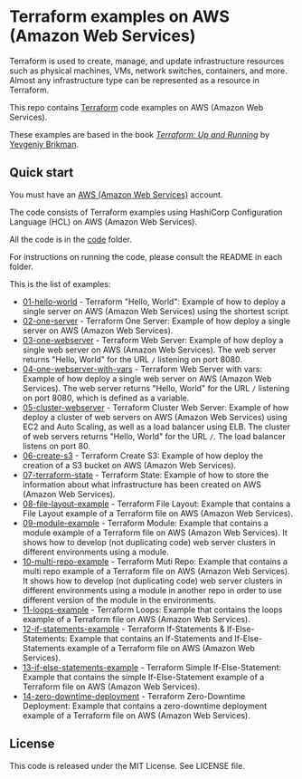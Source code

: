 # Terraform examples on AWS (Amazon Web Services)

Terraform is used to create, manage, and update infrastructure resources such as physical machines, VMs, network switches, containers, and more. Almost any infrastructure type can be represented as a resource in Terraform.

This repo contains [Terraform](https://www.terraform.io/) code examples on AWS (Amazon Web Services).

These examples are based in the book *[Terraform: Up and Running](http://www.terraformupandrunning.com)* by [Yevgeniy Brikman](http://www.ybrikman.com).

## Quick start

You must have an [AWS (Amazon Web Services)](http://aws.amazon.com/) account.

The code consists of Terraform examples using HashiCorp Configuration Language (HCL) on AWS (Amazon Web Services).

All the code is in the [code](/code) folder.

For instructions on running the code, please consult the README in each folder.

This is the list of examples:

* [01-hello-world](code/01-launch-ec2-instance) - Terraform "Hello, World": Example of how to deploy a single server on AWS (Amazon Web Services) using the shortest script.
* [02-one-server](code/02-create-ebs-volume) - Terraform One Server: Example of how deploy a single server on AWS (Amazon Web Services).
* [03-one-webserver](code/03-module-vpc) - Terraform Web Server: Example of how deploy a single web server on AWS (Amazon Web Services). The web server returns "Hello, World" for the URL `/` listening on port 8080.
* [04-one-webserver-with-vars](code/04-one-webserver-with-vars) - Terraform Web Server with vars: Example of how deploy a single web server on AWS (Amazon Web Services). The web server returns "Hello, World" for the URL `/` listening on port 8080, which is defined as a variable.
* [05-cluster-webserver](code/05-cluster-webserver) - Terraform Cluster Web Server: Example of how deploy a cluster of web servers on AWS (Amazon Web Services) using EC2 and Auto Scaling, as well as a load balancer using ELB. The cluster of web servers returns "Hello, World" for the URL `/`. The load balancer listens on port 80.
* [06-create-s3](code/06-create-s3) - Terraform Create S3: Example of how deploy the creation of a S3 bucket on AWS (Amazon Web Services).
* [07-terraform-state](code/07-terraform-state) - Terraform State: Example of how to store the information about what infrastructure has been created on AWS (Amazon Web Services).
* [08-file-layout-example](code/08-file-layout-example) - Terraform File Layout: Example that contains a File Layout example of a Terraform file on AWS (Amazon Web Services).
* [09-module-example](code/09-module-example) - Terraform Module: Example that contains a module example of a Terraform file on AWS (Amazon Web Services). It shows how to develop (not duplicating code) web server clusters in different environments using a module.
* [10-multi-repo-example](code/10-multi-repo-example) - Terraform Muti Repo: Example that contains a multi repo example of a Terraform file on AWS (Amazon Web Services). It shows how to develop (not duplicating code) web server clusters in different environments using a module in another repo in order to use different version of the module in the environments.
* [11-loops-example](code/11-loops-example) - Terraform Loops: Example that contains the loops example of a Terraform file on AWS (Amazon Web Services).
* [12-if-statements-example](code/12-if-statements-example) - Terraform If-Statements & If-Else-Statements: Example that contains an If-Statements and If-Else-Statements example of a Terraform file on AWS (Amazon Web Services).
* [13-if-else-statements-example](code/13-if-else-statements-example) - Terraform Simple If-Else-Statement: Example that contains the simple If-Else-Statement example of a Terraform file on AWS (Amazon Web Services).
* [14-zero-downtime-deployment](code/14-zero-downtime-deployment) - Terraform Zero-Downtime Deployment: Example that contains a zero-downtime deployment example of a Terraform file on AWS (Amazon Web Services).

## License

This code is released under the MIT License. See LICENSE file.